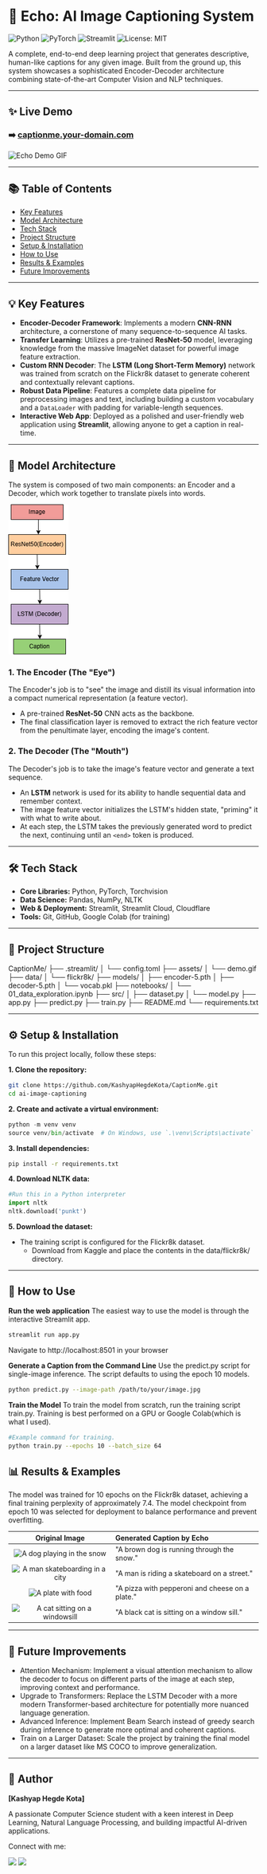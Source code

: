 # 📸 Echo: AI Image Captioning System

![Python](https://img.shields.io/badge/Python-3.8%2B-blue?style=for-the-badge&logo=python)
![PyTorch](https://img.shields.io/badge/PyTorch-EE4C2C?style=for-the-badge&logo=pytorch)
![Streamlit](https://img.shields.io/badge/Streamlit-FF4B4B?style=for-the-badge&logo=streamlit)
![License: MIT](https://img.shields.io/badge/License-MIT-yellow?style=for-the-badge)

A complete, end-to-end deep learning project that generates descriptive, human-like captions for any given image. Built from the ground up, this system showcases a sophisticated Encoder-Decoder architecture combining state-of-the-art Computer Vision and NLP techniques.

---

## ✨ Live Demo

### ➡️ [captionme.your-domain.com](http://captionme.your-domain.com)

![Echo Demo GIF](assets/demo.gif)

---

## 📚 Table of Contents

- [Key Features](#-key-features)
- [Model Architecture](#-model-architecture)
- [Tech Stack](#-tech-stack)
- [Project Structure](#-project-structure)
- [Setup & Installation](#-setup--installation)
- [How to Use](#-how-to-use)
- [Results & Examples](#-results--examples)
- [Future Improvements](#-future-improvements)

---

## 💡 Key Features

- **Encoder-Decoder Framework**: Implements a modern **CNN-RNN** architecture, a cornerstone of many sequence-to-sequence AI tasks.
- **Transfer Learning**: Utilizes a pre-trained **ResNet-50** model, leveraging knowledge from the massive ImageNet dataset for powerful image feature extraction.
- **Custom RNN Decoder**: The **LSTM (Long Short-Term Memory)** network was trained from scratch on the Flickr8k dataset to generate coherent and contextually relevant captions.
- **Robust Data Pipeline**: Features a complete data pipeline for preprocessing images and text, including building a custom vocabulary and a `DataLoader` with padding for variable-length sequences.
- **Interactive Web App**: Deployed as a polished and user-friendly web application using **Streamlit**, allowing anyone to get a caption in real-time.

---

## 🧠 Model Architecture

The system is composed of two main components: an Encoder and a Decoder, which work together to translate pixels into words.

![Architecture Diagram](assets/Untitled%20Diagram.drawio.png)

### 1. The Encoder (The "Eye")

The Encoder's job is to "see" the image and distill its visual information into a compact numerical representation (a feature vector).

- A pre-trained **ResNet-50** CNN acts as the backbone.
- The final classification layer is removed to extract the rich feature vector from the penultimate layer, encoding the image's content.

### 2. The Decoder (The "Mouth")

The Decoder's job is to take the image's feature vector and generate a text sequence.

- An **LSTM** network is used for its ability to handle sequential data and remember context.
- The image feature vector initializes the LSTM's hidden state, "priming" it with what to write about.
- At each step, the LSTM takes the previously generated word to predict the next, continuing until an `<end>` token is produced.

---

## 🛠️ Tech Stack

- **Core Libraries:** Python, PyTorch, Torchvision
- **Data Science:** Pandas, NumPy, NLTK
- **Web & Deployment:** Streamlit, Streamlit Cloud, Cloudflare
- **Tools:** Git, GitHub, Google Colab (for training)

---

## 📂 Project Structure

CaptionMe/
├── .streamlit/
│ └── config.toml
├── assets/
│ └── demo.gif
├── data/
│ └── flickr8k/
├── models/
│ ├── encoder-5.pth
│ ├── decoder-5.pth
│ └── vocab.pkl
├── notebooks/
│ └── 01_data_exploration.ipynb
├── src/
│ ├── dataset.py
│ └── model.py
├── app.py
├── predict.py
├── train.py
├── README.md
└── requirements.txt

---

## ⚙️ Setup & Installation

To run this project locally, follow these steps:

**1. Clone the repository:**

```bash
git clone https://github.com/KashyapHegdeKota/CaptionMe.git
cd ai-image-captioning
```

**2. Create and activate a virtual environment:**

```python
python -m venv venv
source venv/bin/activate  # On Windows, use `.\venv\Scripts\activate`
```

**3. Install dependencies:**

```bash
pip install -r requirements.txt
```

**4. Download NLTK data:**

```python
#Run this in a Python interpreter
import nltk
nltk.download('punkt')
```

**5. Download the dataset:**

- The training script is configured for the Flickr8k dataset.
  - Download from Kaggle and place the contents in the data/flickr8k/ directory.

---

## 🚀 How to Use

**Run the web application**
The easiest way to use the model is through the interactive Streamlit app.

```bash
streamlit run app.py
```

Navigate to http://localhost:8501 in your browser

**Generate a Caption from the Command Line**
Use the predict.py script for single-image inference. The script defaults to using the epoch 10 models.

```bash
python predict.py --image-path /path/to/your/image.jpg
```

**Train the Model**
To train the model from scratch, run the training script train.py. Training is best performed on a GPU or Google Colab(which is what I used).

```bash
#Example command for training.
python train.py --epochs 10 --batch_size 64
```

## 📊 Results & Examples

The model was trained for 10 epochs on the Flickr8k dataset, achieving a final training perplexity of approximately 7.4. The model checkpoint from epoch 10 was selected for deployment to balance performance and prevent overfitting.

|                                                   Original Image                                                   | Generated Caption by Echo                       |
| :----------------------------------------------------------------------------------------------------------------: | :---------------------------------------------- |
|    <img src="https://images.unsplash.com/photo-1548199973-03cce0bbc87b?w=400" alt="A dog playing in the snow">     | "A brown dog is running through the snow."      |
|  <img src="https://images.unsplash.com/photo-1542296332-9a579a944322?w=400" alt="A man skateboarding in a city">   | "A man is riding a skateboard on a street."     |
|       <img src="https://images.unsplash.com/photo-1565299624946-b28f40a0ae38?w=400" alt="A plate with food">       | "A pizza with pepperoni and cheese on a plate." |
| <img src="https://images.unsplash.com/photo-1507035895480-2b3156c31fc8?w=400" alt="A cat sitting on a windowsill"> | "A black cat is sitting on a window sill."      |

---

## 🔮 Future Improvements

- Attention Mechanism: Implement a visual attention mechanism to allow the decoder to focus on different parts of the image at each step, improving context and performance.
- Upgrade to Transformers: Replace the LSTM Decoder with a more modern Transformer-based architecture for potentially more nuanced language generation.
- Advanced Inference: Implement Beam Search instead of greedy search during inference to generate more optimal and coherent captions.
- Train on a Larger Dataset: Scale the project by training the final model on a larger dataset like MS COCO to improve generalization.

---

## 👤 Author

**[Kashyap Hegde Kota]**

A passionate Computer Science student with a keen interest in Deep Learning, Natural Language Processing, and building impactful AI-driven applications.

Connect with me:

[<img src="https://img.shields.io/badge/linkedin-%230077B5.svg?&style=for-the-badge&logo=linkedin&logoColor=white" />](https://www.linkedin.com/in/kashyap-hegde-kota/)
[<img src = "https://img.shields.io/badge/github-%23121011.svg?&style=for-the-badge&logo=github&logoColor=white">](https://github.com/KashyapHegdeKota)
